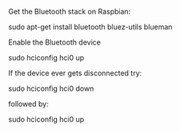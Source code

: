 Get the Bluetooth stack on Raspbian:

sudo apt-get install bluetooth bluez-utils blueman

Enable the Bluetooth device

sudo hciconfig hci0 up

If the device ever gets disconnected try:

sudo hciconfig hci0 down

followed by:

sudo hciconfig hci0 up
